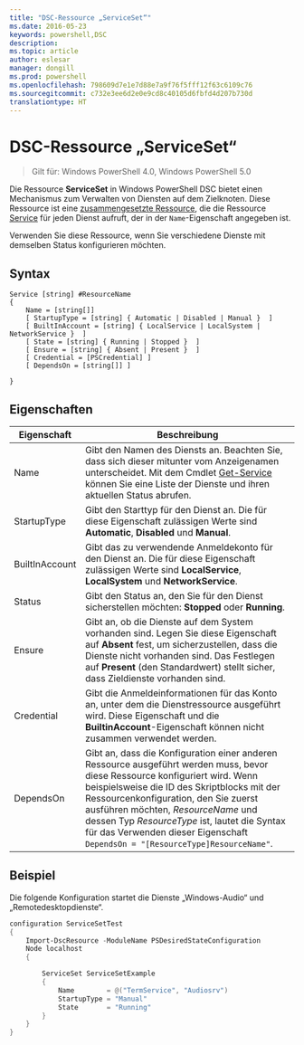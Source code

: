 ```yaml
---
title: "DSC-Ressource „ServiceSet“"
ms.date: 2016-05-23
keywords: powershell,DSC
description: 
ms.topic: article
author: eslesar
manager: dongill
ms.prod: powershell
ms.openlocfilehash: 798609d7e1e7d88e7a9f76f5fff12f63c6109c76
ms.sourcegitcommit: c732e3ee6d2e0e9cd8c40105d6fbfd4d207b730d
translationtype: HT
---
```

# <a name="dsc-serviceset-resource"></a>DSC-Ressource „ServiceSet“

> Gilt für: Windows PowerShell 4.0, Windows PowerShell 5.0


Die Ressource **ServiceSet** in Windows PowerShell DSC bietet einen Mechanismus zum Verwalten von Diensten auf dem Zielknoten. Diese Ressource ist eine [zusammengesetzte Ressource](authoringResourceComposite.md), die die Ressource [Service](serviceResource.md) für jeden Dienst aufruft, der in der `Name`-Eigenschaft angegeben ist.

Verwenden Sie diese Ressource, wenn Sie verschiedene Dienste mit demselben Status konfigurieren möchten.

## <a name="syntax"></a>Syntax

```
Service [string] #ResourceName
{
    Name = [string[]]
    [ StartupType = [string] { Automatic | Disabled | Manual }  ]
    [ BuiltInAccount = [string] { LocalService | LocalSystem | NetworkService }  ]
    [ State = [string] { Running | Stopped }  ]
    [ Ensure = [string] { Absent | Present }  ]
    [ Credential = [PSCredential] ]
    [ DependsOn = [string[]] ]
    
}
```

## <a name="properties"></a>Eigenschaften

|  Eigenschaft  |  Beschreibung   | 
|---|---| 
| Name| Gibt den Namen des Diensts an. Beachten Sie, dass sich dieser mitunter vom Anzeigenamen unterscheidet. Mit dem Cmdlet [Get-Service](https://technet.microsoft.com/en-us/library/hh849804.aspx) können Sie eine Liste der Dienste und ihren aktuellen Status abrufen.|
| StartupType| Gibt den Starttyp für den Dienst an. Die für diese Eigenschaft zulässigen Werte sind **Automatic**, **Disabled** und **Manual**.|  
| BuiltInAccount| Gibt das zu verwendende Anmeldekonto für den Dienst an. Die für diese Eigenschaft zulässigen Werte sind **LocalService**, **LocalSystem** und **NetworkService**.| 
| Status| Gibt den Status an, den Sie für den Dienst sicherstellen möchten: **Stopped** oder **Running**.| 
| Ensure| Gibt an, ob die Dienste auf dem System vorhanden sind. Legen Sie diese Eigenschaft auf **Absent** fest, um sicherzustellen, dass die Dienste nicht vorhanden sind. Das Festlegen auf **Present** (den Standardwert) stellt sicher, dass Zieldienste vorhanden sind.|
| Credential| Gibt die Anmeldeinformationen für das Konto an, unter dem die Dienstressource ausgeführt wird. Diese Eigenschaft und die **BuiltinAccount**-Eigenschaft können nicht zusammen verwendet werden.| 
| DependsOn| Gibt an, dass die Konfiguration einer anderen Ressource ausgeführt werden muss, bevor diese Ressource konfiguriert wird. Wenn beispielsweise die ID des Skriptblocks mit der Ressourcenkonfiguration, den Sie zuerst ausführen möchten, *ResourceName* und dessen Typ *ResourceType* ist, lautet die Syntax für das Verwenden dieser Eigenschaft `DependsOn = "[ResourceType]ResourceName"`.| 



## <a name="example"></a>Beispiel

Die folgende Konfiguration startet die Dienste „Windows-Audio“ und „Remotedesktopdienste“.

```powershell
configuration ServiceSetTest
{
    Import-DscResource -ModuleName PSDesiredStateConfiguration
    Node localhost
    {

        ServiceSet ServiceSetExample
        {
            Name        = @("TermService", "Audiosrv")
            StartupType = "Manual"
            State       = "Running"
        } 
    }
}
```

